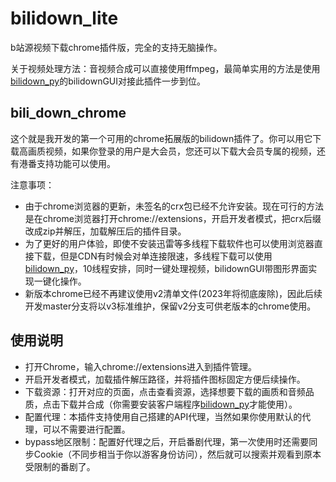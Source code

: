 # bilidown_lite

b站源视频下载chrome插件版，完全的支持无脑操作。

关于视频处理方法：音视频合成可以直接使用ffmpeg，最简单实用的方法是使用[bilidown_py](https://github.com/MNTMDEV/bilidown_py)的bilidownGUI对接此插件一步到位。

## bili_down_chrome

这个就是我开发的第一个可用的chrome拓展版的bilidown插件了。你可以用它下载高画质视频，如果你登录的用户是大会员，您还可以下载大会员专属的视频，还有港番支持功能可以使用。

注意事项：
- 由于chrome浏览器的更新，未签名的crx包已经不允许安装。现在可行的方法是在chrome浏览器打开chrome://extensions，开启开发者模式，把crx后缀改成zip并解压，加载解压后的插件目录。
- 为了更好的用户体验，即使不安装迅雷等多线程下载软件也可以使用浏览器直接下载，但是CDN有时候会对单连接限速，多线程下载可以使用[bilidown_py](https://github.com/MNTMDEV/bilidown_py)，10线程安排，同时一键处理视频，bilidownGUI带图形界面实现一键化操作。
- 新版本chrome已经不再建议使用v2清单文件(2023年将彻底废除)，因此后续开发master分支将以v3标准维护，保留v2分支可供老版本的chrome使用。

## 使用说明

- 打开Chrome，输入chrome://extensions进入到插件管理。
- 开启开发者模式，加载插件解压路径，并将插件图标固定方便后续操作。
- 下载资源：打开对应的页面，点击查看资源，选择想要下载的画质和音频品质，点击下载并合成（你需要安装客户端程序[bilidown_py](https://github.com/MNTMDEV/bilidown_py)才能使用）。
- 配置代理：本插件支持使用自己搭建的API代理，当然如果你使用默认的代理，可以不需要进行配置。
- bypass地区限制：配置好代理之后，开启番剧代理，第一次使用时还需要同步Cookie（不同步相当于你以游客身份访问），然后就可以搜索并观看到原本受限制的番剧了。
